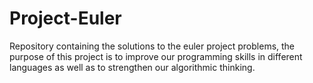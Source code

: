 # Project-Euler
Repository containing the solutions to the euler project problems, the purpose of this project is to improve our programming skills in different languages as well as to strengthen our algorithmic thinking.
